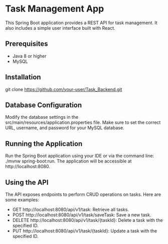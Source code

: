 # Task Management App
This Spring Boot application provides a REST API for task management. It also includes a simple user interface built with React.

## Prerequisites
- Java 8 or higher
- MySQL


## Installation
git clone https://github.com/your-user/Task_Backend.git

## Database Configuration
Modify the database settings in the src/main/resources/application.properties file. Make sure to set the correct URL, username, and password for your MySQL database.


## Running the Application
Run the Spring Boot application using your IDE or via the command line: 
./mvnw spring-boot:run.
The application will be accessible at http://localhost:8080.

 ## Using the API
 The API exposes endpoints to perform CRUD operations on tasks. Here are some examples:

- GET http://localhost:8080/api/v1/task: Retrieve all tasks.
- POST http://localhost:8080/api/v1/task/saveTask: Save a new task.
- DELETE http://localhost:8080/api/v1/task/{taskId}: Delete a task with the specified ID.
- PUT http://localhost:8080/api/v1/task/{taskId}: Update a task with the specified ID.
 
